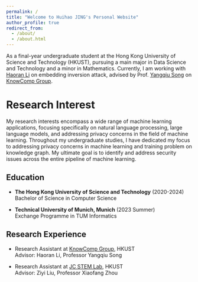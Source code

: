 ```yaml
---
permalink: /
title: "Welcome to Huihao JING's Personal Website"
author_profile: true
redirect_from: 
  - /about/
  - /about.html
---
```


As a final-year undergraduate student at the Hong Kong University of Science and Technology (HKUST), pursuing a main major in Data Science and Technology and a minor in Mathematics. Currently, I am working with [Haoran Li](https://hlibt.student.ust.hk/) on embedding inversion attack, advised by Prof. [Yangqiu Song](https://www.cse.ust.hk/~yqsong/) on [KnowComp Group](https://github.com/HKUST-KnowComp). 

Research Interest
======
My research interests encompass a wide range of machine learning applications, focusing specifically on natural language processing, large language models, and addressing privacy concerns in the field of machine learning. Throughout my undergraduate studies, I have dedicated my focus to addressing privacy concerns in machine learning and training problem on knowledge graph. My ultimate goal is to identify and address security issues across the entire pipeline of machine learning.

Education
------
* **The Hong Kong University of Science and Technology** (2020-2024) \
  Bachelor of Science in Computer Science

* **Technical University of Munich, Munich** (2023 Summer) \
  Exchange Programme in TUM Informatics

Research Experience
------
* Research Assistant at [KnowComp Group](https://github.com/HKUST-KnowComp), HKUST \
  Advisor: Haoran Li, Professor Yangqiu Song

* Research Assistant at [JC STEM Lab](https://cse.hkust.edu.hk/dsf/), HKUST \
  Advisor: Ziyi Liu, Professor Xiaofang Zhou

<!-- Research Papers
------
  
* [R-Tuning: Teaching Large Language Models to Refuse Unknown Questions](https://arxiv.org/abs/2311.09677) \
  **<ins>Hanning Zhang\*</ins>**, Shizhe Diao\*, Yong Lin\*, Yi R. Fung, Qing Lian, Xingyao Wang, Yangyi Chen, Heng Ji, Tong Zhang. (* denotes equal contribution) \
  **ICML-2024 Submission** -->
